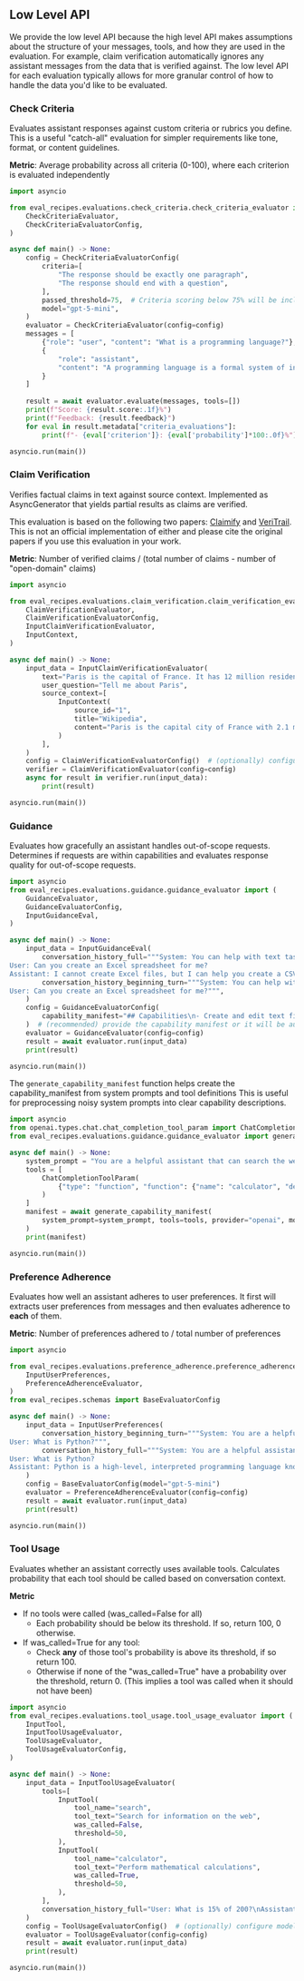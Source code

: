 ## Low Level API

We provide the low level API because the high level API makes assumptions about the structure of
your messages, tools, and how they are used in the evaluation.
For example, claim verification automatically ignores any assistant messages from the data that is verified against.
The low level API for each evaluation typically allows for more granular control of how to handle the data you'd like to be evaluated.


### Check Criteria

Evaluates assistant responses against custom criteria or rubrics you define. This is a useful "catch-all" evaluation for simpler requirements like tone, format, or content guidelines.

**Metric**: Average probability across all criteria (0-100), where each criterion is evaluated independently

```python
import asyncio

from eval_recipes.evaluations.check_criteria.check_criteria_evaluator import (
    CheckCriteriaEvaluator,
    CheckCriteriaEvaluatorConfig,
)

async def main() -> None:
    config = CheckCriteriaEvaluatorConfig(
        criteria=[
            "The response should be exactly one paragraph",
            "The response should end with a question",
        ],
        passed_threshold=75,  # Criteria scoring below 75% will be included in feedback
        model="gpt-5-mini",
    )
    evaluator = CheckCriteriaEvaluator(config=config)
    messages = [
        {"role": "user", "content": "What is a programming language?"},
        {
            "role": "assistant",
            "content": "A programming language is a formal system of instructions that computers can execute. Popular examples include Python, JavaScript, and Java. Each language has its own syntax and use cases. What type of programming are you interested in learning?"
        }
    ]
    
    result = await evaluator.evaluate(messages, tools=[])
    print(f"Score: {result.score:.1f}%")
    print(f"Feedback: {result.feedback}")
    for eval in result.metadata["criteria_evaluations"]:
        print(f"- {eval['criterion']}: {eval['probability']*100:.0f}%")

asyncio.run(main())
```


### Claim Verification

Verifies factual claims in text against source context.
Implemented as AsyncGenerator that yields partial results as claims are verified.

This evaluation is based on the following two papers: [Claimify](https://arxiv.org/abs/2502.10855) and [VeriTrail](https://arxiv.org/abs/2505.21786).
This is not an official implementation of either and please cite the original papers if you use this evaluation in your work.

**Metric**: Number of verified claims / (total number of claims - number of "open-domain" claims)

```python
import asyncio

from eval_recipes.evaluations.claim_verification.claim_verification_evaluator import (
    ClaimVerificationEvaluator,
    ClaimVerificationEvaluatorConfig,
    InputClaimVerificationEvaluator,
    InputContext,
)

async def main() -> None:
    input_data = InputClaimVerificationEvaluator(
        text="Paris is the capital of France. It has 12 million residents.",
        user_question="Tell me about Paris",
        source_context=[
            InputContext(
                source_id="1",
                title="Wikipedia",
                content="Paris is the capital city of France with 2.1 million inhabitants.",
            )
        ],
    )
    config = ClaimVerificationEvaluatorConfig()  # (optionally) configure models and other parameters here
    verifier = ClaimVerificationEvaluator(config=config)
    async for result in verifier.run(input_data):
        print(result)

asyncio.run(main())
```


### Guidance

Evaluates how gracefully an assistant handles out-of-scope requests.
Determines if requests are within capabilities and evaluates response quality for out-of-scope requests.

```python
import asyncio
from eval_recipes.evaluations.guidance.guidance_evaluator import (
    GuidanceEvaluator,
    GuidanceEvaluatorConfig,
    InputGuidanceEval,
)

async def main() -> None:
    input_data = InputGuidanceEval(
        conversation_history_full="""System: You can help with text tasks.
User: Can you create an Excel spreadsheet for me?
Assistant: I cannot create Excel files, but I can help you create a CSV text file that can be opened in Excel.""",
        conversation_history_beginning_turn="""System: You can help with text tasks.
User: Can you create an Excel spreadsheet for me?""",
    )
    config = GuidanceEvaluatorConfig(
        capability_manifest="## Capabilities\n- Create and edit text files\n- Cannot create binary files like Excel spreadsheets"
    )  # (recommended) provide the capability manifest or it will be auto-generated
    evaluator = GuidanceEvaluator(config=config)
    result = await evaluator.run(input_data)
    print(result)

asyncio.run(main())
```

The `generate_capability_manifest` function helps create the capability_manifest from system prompts and tool definitions
This is useful for preprocessing noisy system prompts into clear capability descriptions.

```python
import asyncio
from openai.types.chat.chat_completion_tool_param import ChatCompletionToolParam
from eval_recipes.evaluations.guidance.guidance_evaluator import generate_capability_manifest

async def main() -> None:
    system_prompt = "You are a helpful assistant that can search the web"
    tools = [
        ChatCompletionToolParam(
            {"type": "function", "function": {"name": "calculator", "description": "Perform mathematical calculations"}}
        )
    ]
    manifest = await generate_capability_manifest(
        system_prompt=system_prompt, tools=tools, provider="openai", model="gpt-5"
    )
    print(manifest)

asyncio.run(main())
```


### Preference Adherence

Evaluates how well an assistant adheres to user preferences.
It first will extracts user preferences from messages and then evaluates adherence to **each** of them.

**Metric**: Number of preferences adhered to / total number of preferences

```python
import asyncio

from eval_recipes.evaluations.preference_adherence.preference_adherence_evaluator import (
    InputUserPreferences,
    PreferenceAdherenceEvaluator,
)
from eval_recipes.schemas import BaseEvaluatorConfig

async def main() -> None:
    input_data = InputUserPreferences(
        conversation_history_beginning_turn="""System: You are a helpful assistant. You are concise and avoid emojis in your response
User: What is Python?""",
        conversation_history_full="""System: You are a helpful assistant. You are concise and avoid emojis in your response
User: What is Python?
Assistant: Python is a high-level, interpreted programming language known for simplicity and readability.""",
    )
    config = BaseEvaluatorConfig(model="gpt-5-mini")
    evaluator = PreferenceAdherenceEvaluator(config=config)
    result = await evaluator.run(input_data)
    print(result)

asyncio.run(main())
```


### Tool Usage

Evaluates whether an assistant correctly uses available tools.
Calculates probability that each tool should be called based on conversation context.

**Metric**
- If no tools were called (was_called=False for all)
  - Each probability should be below its threshold. If so, return 100, 0 otherwise.
- If was_called=True for any tool:
  - Check **any** of those tool's probability is above its threshold, if so return 100.
  - Otherwise if none of the "was_called=True" have a probability over the threshold, return 0. (This implies a tool was called when it should not have been)

```python
import asyncio
from eval_recipes.evaluations.tool_usage.tool_usage_evaluator import (
    InputTool,
    InputToolUsageEvaluator,
    ToolUsageEvaluator,
    ToolUsageEvaluatorConfig,
)

async def main() -> None:
    input_data = InputToolUsageEvaluator(
        tools=[
            InputTool(
                tool_name="search",
                tool_text="Search for information on the web",
                was_called=False,
                threshold=50,
            ),
            InputTool(
                tool_name="calculator",
                tool_text="Perform mathematical calculations",
                was_called=True,
                threshold=50,
            ),
        ],
        conversation_history_full="User: What is 15% of 200?\nAssistant: I'll calculate that for you.",
    )
    config = ToolUsageEvaluatorConfig()  # (optionally) configure models and tool thresholds here
    evaluator = ToolUsageEvaluator(config=config)
    result = await evaluator.run(input_data)
    print(result)

asyncio.run(main())
```
